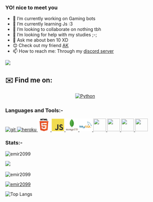 ### YO! nice to meet you

- 🔭 I’m currently working on Gaming bots 
- 🌱 I’m currently learning Js :3
- 👯 I’m looking to collaborate on nothing tbh
- 🤔 I’m looking for help with my studies ;-;
- 💬 Ask me about ben 10 XD 
- 😊 Check out my friend [AK](https://github.com/AkshatOP)
- 📫 How to reach me: Through my [discord server](https://discord.gg/vM29v9W2kv)
<img src="http://ansyori28.files.wordpress.com/2012/08/spidey3_banner.jpg">

## ✉️ Find me on:


<p align="center">
 <a href="https://discord.gg/vM29v9W2kv" target="_blank" rel="noopener noreferrer"> <img src="https://www.freepnglogos.com/uploads/discord-logo-png/discord-logo-logodownload-download-logotipos-1.png" alt="Python" height="40" style="vertical-align:top; margin:4px"> </a>

<br />


<h3 align="left">Languages and Tools:-</h3>

<p align="centre"> <a href="https://git-scm.com/" target="_blank"> <img src="https://www.vectorlogo.zone/logos/git-scm/git-scm-icon.svg" alt="git" width="40" height="40"/> </a> <a href="https://heroku.com" target="_blank"> <img src="https://www.vectorlogo.zone/logos/heroku/heroku-icon.svg" alt="heroku" width="40" height="40"/> </a> <a href="https://www.w3.org/html/" target="_blank"> <img src="https://raw.githubusercontent.com/devicons/devicon/master/icons/html5/html5-original-wordmark.svg" alt="html5" width="40" height="40"/> </a> <a href="https://developer.mozilla.org/en-US/docs/Web/JavaScript" target="_blank"> <img src="https://raw.githubusercontent.com/devicons/devicon/master/icons/javascript/javascript-original.svg" alt="javascript" w![image](https://user-images.githubusercontent.com/84385451/133424608-079984c1-7a33-4207-b455-71a05044a7f8.png)
idth="40" height="40"/> </a> <a href="https://www.mongodb.com/" target="_blank"> <img src="https://raw.githubusercontent.com/devicons/devicon/master/icons/mongodb/mongodb-original-wordmark.svg" alt="mongodb" width="40" height="40"/> </a> <a href="https://www.mysql.com/" target="_blank"> <img src="https://raw.githubusercontent.com/devicons/devicon/master/icons/mysql/mysql-original-wordmark.svg" alt="mysql" width="40" height="40"/> </a> <a 
<p align="centre"> <a href="https://aoi.js.org/index.html" target="_blank"> <img src="https://avatars.githubusercontent.com/u/83202021?s=280&v=4" width="40" height="40"/> </a> <a
<p align="centre"> <a href="https://botdesignerdiscord.com/" target="_blank"> <img src="https://data.apksum.com/b3/com.jakubtomana.discordbotdesinger/1.12.5/icon.png" width="40" height="40"/> </a> <a
<p align="left"> <a href="https://dbd.js.org/" target="_blank"> <img src="https://images.discordapp.net/avatars/772968022691676210/981f79673563f7268f4e6a88f1091787.png?size=128" width="40" height= "40"/> </a> <a
<p align="left"> <a href="https://code.visualstudio.com/" target="_/blank"> <img src="https://miro.medium.com/max/600/1*u9Rw2zT1kQl0I0Oa-9vc_g.png" width="40" height="40"/> </a> </p>

### Stats:-
<p align="left"> <img src="https://komarev.com/ghpvc/?username=emir2099&label=Profile%20views&color=ffd700&style=flat" alt="emir2099" /> </p>

<img src="https://github-readme-stats.vercel.app/api?username=Emir2099&&show_icons=true&title_color=ffd700&icon_color=bb2acf&text_color=daf7dc&bg_color=151515">

<p><img align="center" src="https://github-readme-streak-stats.herokuapp.com/?user=emir2099&" alt="emir2099" /></p>

<p align="left"> <a href="https://github.com/ryo-ma/github-profile-trophy"><img src="https://github-profile-trophy.vercel.app/?username=emir2099" alt="emir2099" /></a> </p>

![Top Langs](https://github-readme-stats.vercel.app/api/top-langs/?username=CharalambosIoannou&theme=tokyonight)

